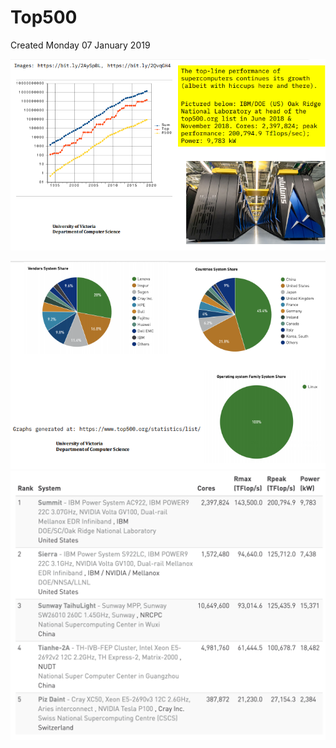 # Top500
Created Monday 07 January 2019

![](./Top500/pasted_image.png)

![](./Top500/pasted_image001.png)
![](./Top500/pasted_image003.png)


